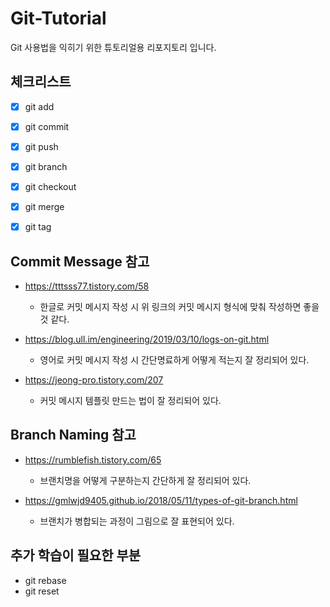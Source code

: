 # Git-Tutorial

Git 사용법을 익히기 위한 튜토리얼용 리포지토리 입니다.

## 체크리스트

- [x] git add
- [x] git commit
- [x] git push
- [x] git branch
- [x] git checkout
- [x] git merge
- [x] git tag



## Commit Message 참고

- https://tttsss77.tistory.com/58
  - 한글로 커밋 메시지 작성 시 위 링크의 커밋 메시지 형식에 맞춰 작성하면 좋을 것 같다.

- https://blog.ull.im/engineering/2019/03/10/logs-on-git.html
  - 영어로 커밋 메시지 작성 시 간단명료하게 어떻게 적는지 잘 정리되어 있다.
- https://jeong-pro.tistory.com/207
  - 커밋 메시지 템플릿 만드는 법이 잘 정리되어 있다.



## Branch Naming 참고

- https://rumblefish.tistory.com/65
  - 브랜치명을 어떻게 구분하는지 간단하게 잘 정리되어 있다.

- https://gmlwjd9405.github.io/2018/05/11/types-of-git-branch.html
  -  브랜치가 병합되는 과정이 그림으로 잘 표현되어 있다. 



## 추가 학습이 필요한 부분

- git rebase
- git reset
